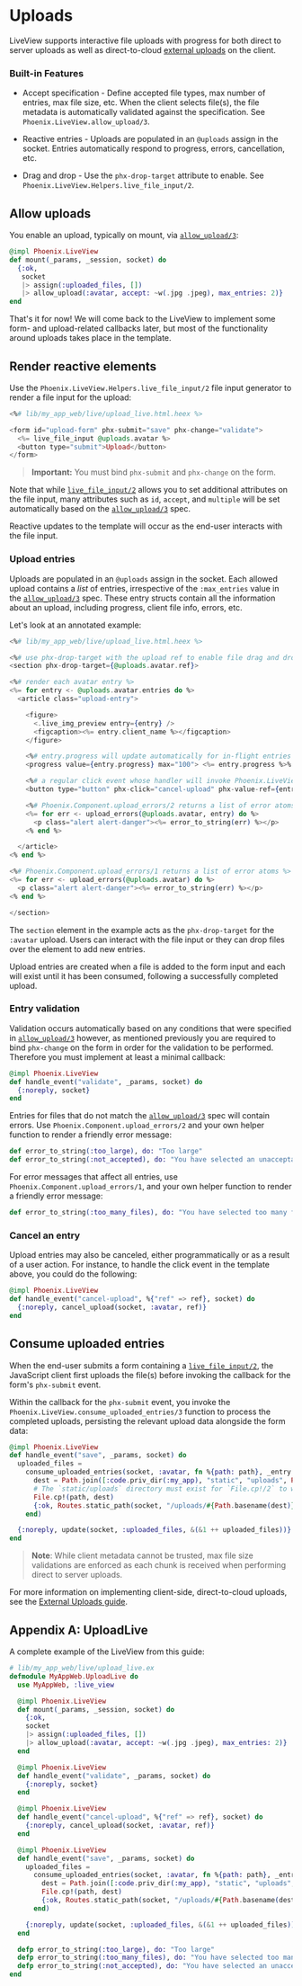 # Uploads

LiveView supports interactive file uploads with progress for
both direct to server uploads as well as direct-to-cloud
[external uploads](uploads-external.html) on the client.

### Built-in Features

  * Accept specification - Define accepted file types, max
    number of entries, max file size, etc. When the client
    selects file(s), the file metadata is automatically
    validated against the specification. See
    `Phoenix.LiveView.allow_upload/3`.

  * Reactive entries - Uploads are populated in an
    `@uploads` assign in the socket. Entries automatically
    respond to progress, errors, cancellation, etc.

  * Drag and drop - Use the `phx-drop-target` attribute to
    enable. See `Phoenix.LiveView.Helpers.live_file_input/2`.

## Allow uploads

You enable an upload, typically on mount, via [`allow_upload/3`]:

```elixir
@impl Phoenix.LiveView
def mount(_params, _session, socket) do
  {:ok,
   socket
   |> assign(:uploaded_files, [])
   |> allow_upload(:avatar, accept: ~w(.jpg .jpeg), max_entries: 2)}
end
```

That's it for now! We will come back to the LiveView to
implement some form- and upload-related callbacks later, but
most of the functionality around uploads takes place in the
template.

## Render reactive elements

Use the `Phoenix.LiveView.Helpers.live_file_input/2` file
input generator to render a file input for the upload:

```heex
<%# lib/my_app_web/live/upload_live.html.heex %>

<form id="upload-form" phx-submit="save" phx-change="validate">
  <%= live_file_input @uploads.avatar %>
  <button type="submit">Upload</button>
</form>
```

> **Important:** You must bind `phx-submit` and `phx-change` on the form.

Note that while [`live_file_input/2`]
allows you to set additional attributes on the file input,
many attributes such as `id`, `accept`, and `multiple` will
be set automatically based on the [`allow_upload/3`] spec.

Reactive updates to the template will occur as the end-user
interacts with the file input.

### Upload entries

Uploads are populated in an `@uploads` assign in the socket.
Each allowed upload contains a _list_ of entries,
irrespective of the `:max_entries` value in the
[`allow_upload/3`] spec. These entry structs contain all the
information about an upload, including progress, client file
info, errors, etc.

Let's look at an annotated example:

```heex
<%# lib/my_app_web/live/upload_live.html.heex %>

<%# use phx-drop-target with the upload ref to enable file drag and drop %>
<section phx-drop-target={@uploads.avatar.ref}>

<%# render each avatar entry %>
<%= for entry <- @uploads.avatar.entries do %>
  <article class="upload-entry">

    <figure>
      <.live_img_preview entry={entry} />
      <figcaption><%= entry.client_name %></figcaption>
    </figure>

    <%# entry.progress will update automatically for in-flight entries %>
    <progress value={entry.progress} max="100"> <%= entry.progress %>% </progress>

    <%# a regular click event whose handler will invoke Phoenix.LiveView.cancel_upload/3 %>
    <button type="button" phx-click="cancel-upload" phx-value-ref={entry.ref} aria-label="cancel">&times;</button>

    <%# Phoenix.Component.upload_errors/2 returns a list of error atoms %>
    <%= for err <- upload_errors(@uploads.avatar, entry) do %>
      <p class="alert alert-danger"><%= error_to_string(err) %></p>
    <% end %>

  </article>
<% end %>

<%# Phoenix.Component.upload_errors/1 returns a list of error atoms %>
<%= for err <- upload_errors(@uploads.avatar) do %>
  <p class="alert alert-danger"><%= error_to_string(err) %></p>
<% end %>

</section>
```

The `section` element in the example acts as the
`phx-drop-target` for the `:avatar` upload. Users can interact
with the file input or they can drop files over the element
to add new entries.

Upload entries are created when a file is added to the form
input and each will exist until it has been consumed,
following a successfully completed upload.

### Entry validation

Validation occurs automatically based on any conditions
that were specified in [`allow_upload/3`] however, as
mentioned previously you are required to bind `phx-change`
on the form in order for the validation to be performed.
Therefore you must implement at least a minimal callback:

```elixir
@impl Phoenix.LiveView
def handle_event("validate", _params, socket) do
  {:noreply, socket}
end
```

Entries for files that do not match the [`allow_upload/3`]
spec will contain errors. Use
`Phoenix.Component.upload_errors/2` and your own
helper function to render a friendly error message:

```elixir
def error_to_string(:too_large), do: "Too large"
def error_to_string(:not_accepted), do: "You have selected an unacceptable file type"
```

For error messages that affect all entries, use
`Phoenix.Component.upload_errors/1`, and your own
helper function to render a friendly error message:

```elixir
def error_to_string(:too_many_files), do: "You have selected too many files"
```

### Cancel an entry

Upload entries may also be canceled, either programmatically
or as a result of a user action. For instance, to handle the
click event in the template above, you could do the following:

```elixir
@impl Phoenix.LiveView
def handle_event("cancel-upload", %{"ref" => ref}, socket) do
  {:noreply, cancel_upload(socket, :avatar, ref)}
end
```

## Consume uploaded entries

When the end-user submits a form containing a [`live_file_input/2`],
the JavaScript client first uploads the file(s) before
invoking the callback for the form's `phx-submit` event.

Within the callback for the `phx-submit` event, you invoke
the `Phoenix.LiveView.consume_uploaded_entries/3` function
to process the completed uploads, persisting the relevant
upload data alongside the form data:

```elixir
@impl Phoenix.LiveView
def handle_event("save", _params, socket) do
  uploaded_files =
    consume_uploaded_entries(socket, :avatar, fn %{path: path}, _entry ->
      dest = Path.join([:code.priv_dir(:my_app), "static", "uploads", Path.basename(path)])
      # The `static/uploads` directory must exist for `File.cp!/2` to work.
      File.cp!(path, dest)
      {:ok, Routes.static_path(socket, "/uploads/#{Path.basename(dest)}")}
    end)

  {:noreply, update(socket, :uploaded_files, &(&1 ++ uploaded_files))}
end
```

> **Note**: While client metadata cannot be trusted, max file
> size validations are enforced as each chunk is received
> when performing direct to server uploads.

For more information on implementing client-side,
direct-to-cloud uploads, see the [External Uploads guide](uploads-external.md).

## Appendix A: UploadLive

A complete example of the LiveView from this guide:

```elixir
# lib/my_app_web/live/upload_live.ex
defmodule MyAppWeb.UploadLive do
  use MyAppWeb, :live_view

  @impl Phoenix.LiveView
  def mount(_params, _session, socket) do
    {:ok,
    socket
    |> assign(:uploaded_files, [])
    |> allow_upload(:avatar, accept: ~w(.jpg .jpeg), max_entries: 2)}
  end

  @impl Phoenix.LiveView
  def handle_event("validate", _params, socket) do
    {:noreply, socket}
  end

  @impl Phoenix.LiveView
  def handle_event("cancel-upload", %{"ref" => ref}, socket) do
    {:noreply, cancel_upload(socket, :avatar, ref)}
  end

  @impl Phoenix.LiveView
  def handle_event("save", _params, socket) do
    uploaded_files =
      consume_uploaded_entries(socket, :avatar, fn %{path: path}, _entry ->
        dest = Path.join([:code.priv_dir(:my_app), "static", "uploads", Path.basename(path)])
        File.cp!(path, dest)
        {:ok, Routes.static_path(socket, "/uploads/#{Path.basename(dest)}")}
      end)

    {:noreply, update(socket, :uploaded_files, &(&1 ++ uploaded_files))}
  end

  defp error_to_string(:too_large), do: "Too large"
  defp error_to_string(:too_many_files), do: "You have selected too many files"
  defp error_to_string(:not_accepted), do: "You have selected an unacceptable file type"
end
```

[`allow_upload/3`]: `Phoenix.LiveView.allow_upload/3`
[`live_file_input/2`]: `Phoenix.LiveView.Helpers.live_file_input/2`
